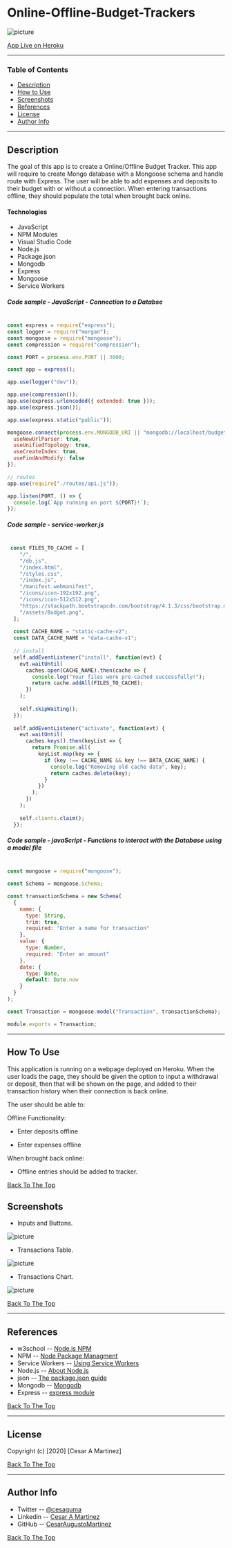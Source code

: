 # Online-Offline-Budget-Trackers

![picture](public/assets/app.png)

[App Live on Heroku](https://glacial-wildwood-83860.herokuapp.com/)

---

### Table of Contents

- [Description](#description)
- [How to Use](#how-to-use)
- [Screenshots](#screenshots)
- [References](#references)
- [License](#license)
- [Author Info](#author-info)

---

## Description

The goal of this app is to create a Online/Offline Budget Tracker. This app will require to create Mongo database with a Mongoose schema and handle route with Express. The user will be able to add expenses and deposits to their budget with or without a connection. When entering transactions offline, they should populate the total when brought back online.

#### Technologies

- JavaScript
- NPM Modules
- Visual Studio Code
- Node.js
- Package.json
- Mongodb
- Express
- Mongoose
- Service Workers

##### Code sample - JavaScript - Connection to a Databse 
#

```js
const express = require("express");
const logger = require("morgan");
const mongoose = require("mongoose");
const compression = require("compression");

const PORT = process.env.PORT || 3000;

const app = express();

app.use(logger("dev"));

app.use(compression());
app.use(express.urlencoded({ extended: true }));
app.use(express.json());

app.use(express.static("public"));

mongoose.connect(process.env.MONGODB_URI || "mongodb://localhost/budget", {
  useNewUrlParser: true,
  useUnifiedTopology: true,
  useCreateIndex: true,
  useFindAndModify: false
});

// routes
app.use(require("./routes/api.js"));

app.listen(PORT, () => {
  console.log(`App running on port ${PORT}!`);
});

```
##### Code sample - service-worker.js
#
```js
 const FILES_TO_CACHE = [
    "/",
    "/db.js",
    "/index.html",
    "/styles.css",
    "/index.js",
    "/manifest.webmanifest",
    "/icons/icon-192x192.png",
    "/icons/icon-512x512.png",
    "https://stackpath.bootstrapcdn.com/bootstrap/4.1.3/css/bootstrap.min.css",
    "/assets/Budget.png",
  ];
  
  const CACHE_NAME = "static-cache-v2";
  const DATA_CACHE_NAME = "data-cache-v1";
  
  // install
  self.addEventListener("install", function(evt) {
    evt.waitUntil(
      caches.open(CACHE_NAME).then(cache => {
        console.log("Your files were pre-cached successfully!");
        return cache.addAll(FILES_TO_CACHE);
      })
    );
  
    self.skipWaiting();
  });
  
  self.addEventListener("activate", function(evt) {
    evt.waitUntil(
      caches.keys().then(keyList => {
        return Promise.all(
          keyList.map(key => {
            if (key !== CACHE_NAME && key !== DATA_CACHE_NAME) {
              console.log("Removing old cache data", key);
              return caches.delete(key);
            }
          })
        );
      })
    );
  
    self.clients.claim();
  });

```

##### Code sample - javaScript - Functions to interact with the Database using a model file
#
```js
const mongoose = require("mongoose");

const Schema = mongoose.Schema;

const transactionSchema = new Schema(
  {
    name: {
      type: String,
      trim: true,
      required: "Enter a name for transaction"
    },
    value: {
      type: Number,
      required: "Enter an amount"
    },
    date: {
      type: Date,
      default: Date.now
    }
  }
);

const Transaction = mongoose.model("Transaction", transactionSchema);

module.exports = Transaction;

```
---
## How To Use

This application is running on a webpage deployed on Heroku. When the user loads the page, they should be given the option to input a withdrawal or deposit, then that will be shown on the page, and added to their transaction history when their connection is back online.

The user should be able to:

  Offline Functionality:

  * Enter deposits offline

  * Enter expenses offline

When brought back online:

  * Offline entries should be added to tracker.


[Back To The Top](#Online-Offline-Budget-Trackers)
 
## Screenshots

- Inputs and Buttons. 

![picture](public/assets/inputsButtons.png)

- Transactions Table. 

![picture](public/assets/transactions.png)

- Transactions Chart.

![picture](public/assets/transactionsChart.png)


[Back To The Top](#Online-Offline-Budget-Trackers)

---

## References

- w3school -- [Node.js NPM](https://www.w3schools.com/nodejs/nodejs_npm.asp)
- NPM -- [Node Package Managment](https://www.npmjs.com/)
- Service Workers -- [Using Service Workers](https://developer.mozilla.org/en-US/docs/Web/API/Service_Worker_API/Using_Service_Workers)
- Node.js -- [About Node.js](https://nodejs.org/en/)
- json -- [The package.json guide](https://nodejs.dev/learn/the-package-json-guide)
- Mongodb -- [Mongodb](https://docs.mongodb.com/manual/reference/resource-document/)
- Express -- [express module](https://www.npmjs.com/package/express)


[Back To The Top](#Online-Offline-Budget-Trackers)

---

## License

Copyright (c) [2020] [Cesar A Martinez]

[Back To The Top](#Online-Offline-Budget-Trackers)

---

## Author Info

- Twitter -- [@cesaguma](https://twitter.com/cesaguma)
- Linkedin -- [Cesar A Martinez](https://www.linkedin.com/in/cesar-augusto-martinez-auquilla-03934a16b/)
- GitHub -- [CesarAugustoMartinez](https://github.com/CesarAugustoMartinez)

[Back To The Top](#Workout-Tracker)

